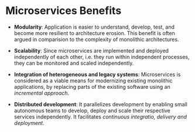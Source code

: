 # Microservices Benefits

* __Modularity__: Application is easier to understand, develop, test, and become more resilient to architecture erosion. This benefit is often argued in comparision to the complexity of monolithic architectures.

* __Scalability__: Since microservices are implemented and deployed independently of each other, i.e. they run within independent processes, they can be monitored and scaled independently.

* __Integration of heterogeneous and legacy systems__: Microservices is considered as a viable means for modernizing existing monolithic applications, by replacing parts of the existing software using an *incremental approach*.

* __Distributed development__: It parallelizes development by enabling small autonomous teams to develop, deploy and scale their respective services independently. It facilitates *continuous integratio, delivery and deployment*.
